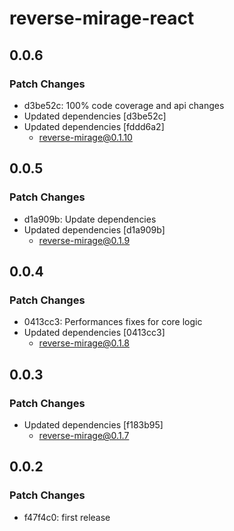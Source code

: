 # reverse-mirage-react

## 0.0.6

### Patch Changes

- d3be52c: 100% code coverage and api changes
- Updated dependencies [d3be52c]
- Updated dependencies [fddd6a2]
  - reverse-mirage@0.1.10

## 0.0.5

### Patch Changes

- d1a909b: Update dependencies
- Updated dependencies [d1a909b]
  - reverse-mirage@0.1.9

## 0.0.4

### Patch Changes

- 0413cc3: Performances fixes for core logic
- Updated dependencies [0413cc3]
  - reverse-mirage@0.1.8

## 0.0.3

### Patch Changes

- Updated dependencies [f183b95]
  - reverse-mirage@0.1.7

## 0.0.2

### Patch Changes

- f47f4c0: first release
